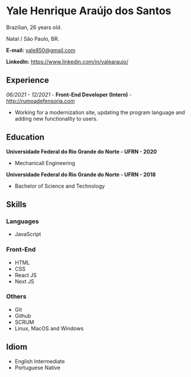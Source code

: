 # Yale Henrique Araújo dos Santos
Brazilian, 26 years old.

Natal / São Paulo, BR.

**E-mail:** [yale850@gmail.com](mailto:yale850@gmail.com)

**LinkedIn:** https://www.linkedin.com/in/yalearaujo/

## Experience

*06/2021 - 12/2021* - **Front-End Developer (Intern)** - http://rumoadefensoria.com
* Working for a modernization site, updating the program language and adding new functionality to users.

## Education

**Universidade Federal do Rio Grande do Norte - UFRN - 2020** 

* Mechanicall Engineering

**Universidade Federal do Rio Grande do Norte - UFRN - 2018** 

* Bachelor of Science and Technology

## Skills

### Languages

* JavaScript

### Front-End
* HTML
* CSS
* React JS
* Next JS

### Others
* Git
* Github
* SCRUM
* Linux, MacOS and Windows

## Idiom
* English Intermediate
* Portuguese Native
